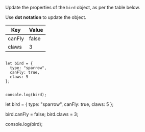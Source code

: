 Update the properties of the `bird` object,
as per the table below.

Use **dot notation** to update the object.

| Key    | Value |
| ------ | ----- |
| canFly | false |
| claws  | 3     |

<Editor lang="javascript" type="exercise">
<code>
let bird = {
  type: "sparrow",
  canFly: true,
  claws: 5
};

console.log(bird);
</code>

<solution>
let bird = {
  type: "sparrow",
  canFly: true,
  claws: 5
};

bird.canFly = false;
bird.claws = 3;

console.log(bird);
</solution>
</Editor>